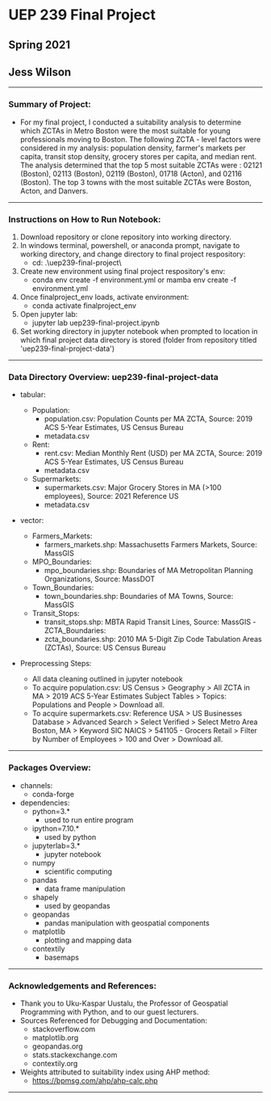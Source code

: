 # UEP 239 Final Project
## Spring 2021
## Jess Wilson
---
### **Summary of Project:**

- For my final project, I conducted a suitability analysis to determine which ZCTAs in Metro Boston were the most suitable for young professionals moving to Boston. The following ZCTA - level factors were considered in my analysis: population density, farmer's markets per capita, transit stop density, grocery stores per capita, and median rent. The analysis determined that the top 5 most suitable ZCTAs were : 02121 (Boston), 02113 (Boston), 02119 (Boston), 01718 (Acton), and 02116 (Boston). The top 3 towns with the most suitable ZCTAs were Boston, Acton, and Danvers.

---

### **Instructions on How to Run Notebook:**

1. Download repository or clone repository into working directory. 
2. In windows terminal, powershell, or anaconda prompt, navigate to working directory, and change directory to final project respository: 
    - cd: .\uep239-final-project\
3. Create new environment using final project respository's env:
    - conda env create -f environment.yml or mamba env create -f environment.yml
4. Once finalproject_env loads, activate environment:
    - conda activate finalproject_env 
5. Open jupyter lab:
    - jupyter lab uep239-final-project.ipynb
6. Set working directory in jupyter notebook when prompted to location in which final project data directory is stored (folder from repository titled 'uep239-final-project-data')

---

### **Data Directory Overview: uep239-final-project-data**

- tabular:
    - Population:
        - population.csv: Population Counts per MA ZCTA, Source: 2019 ACS 5-Year Estimates, US Census Bureau
        - metadata.csv
    - Rent:
        - rent.csv: Median Monthly Rent (USD) per MA ZCTA, Source: 2019 ACS 5-Year Estimates, US Census Bureau
        - metadata.csv
    - Supermarkets:
        - supermarkets.csv: Major Grocery Stores in MA (>100 employees), Source: 2021 Reference US
        - metadata.csv

- vector:
    - Farmers_Markets:
        - farmers_markets.shp: Massachusetts Farmers Markets, Source: MassGIS
    - MPO_Boundaries:
        - mpo_boundaries.shp: Boundaries of MA Metropolitan Planning Organizations, Source: MassDOT
    - Town_Boundaries:
        - town_boundaries.shp: Boundaries of MA Towns, Source: MassGIS
    - Transit_Stops:
        - transit_stops.shp: MBTA Rapid Transit Lines, Source: MassGIS
    -ZCTA_Boundaries: 
        - zcta_boundaries.shp: 2010 MA 5-Digit Zip Code Tabulation Areas (ZCTAs), Source: US Census Bureau

- Preprocessing Steps:
    - All data cleaning outlined in jupyter notebook
    - To acquire population.csv: US Census > Geography > All ZCTA in MA > 2019 ACS 5-Year Estimates Subject Tables > Topics: Populations and People > Download all.
    - To acquire supermarkets.csv: Reference USA > US Businesses Database > Advanced Search > Select Verified > Select Metro Area Boston, MA > Keyword SIC NAICS > 541105 - Grocers Retail > Filter by Number of Employees > 100 and Over > Download all.

---

### **Packages Overview:**

- channels:
    - conda-forge
- dependencies:
    - python=3.*
        - used to run entire program
    - ipython=7.10.*
        - used by python
    - jupyterlab=3.*
        - jupyter notebook
    - numpy
        - scientific computing
    - pandas
        - data frame manipulation
    - shapely
        - used by geopandas
    - geopandas
        - pandas manipulation with geospatial components
    - matplotlib
        - plotting and mapping data
    - contextily 
        - basemaps

---

### **Acknowledgements and References:**

- Thank you to Uku-Kaspar Uustalu, the Professor of Geospatial Programming with Python, and to our guest lecturers.  
- Sources Referenced for Debugging and Documentation: 
    - stackoverflow.com  
    - matplotlib.org
    - geopandas.org
    - stats.stackexchange.com
    - contextily.org
- Weights attributed to suitability index using AHP method: 
    - https://bpmsg.com/ahp/ahp-calc.php

---